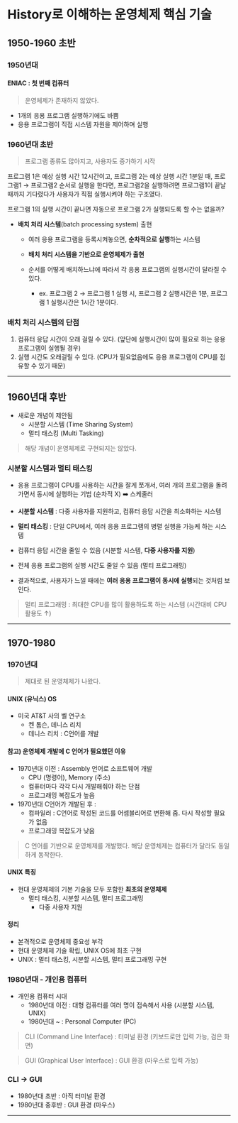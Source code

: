 # History로 이해하는 운영체제 핵심 기술

## 1950-1960 초반

### 1950년대

#### ENIAC : 첫 번째 컴퓨터

> 운영체제가 존재하지 않았다.

* 1개의 응용 프로그램 실행하기에도 바쁨
* 응용 프로그램이 직접 시스템 자원을 제어하며 실행



### 1960년대 초반

> 프로그램 종류도 많아지고, 사용자도 증가하기 시작

프로그램 1은 예상 실행 시간 12시간이고, 프로그램 2는 예상 실행 시간 1분일 때, 프로그램1 → 프로그램2 순서로 실행을 한다면, 프로그램2을 실행하려면 프로그램1이 끝날 때까지 기다렸다가 사용자가 직접 실행시켜야 하는 구조였다.

프로그램 1의 실행 시간이 끝나면 자동으로 프로그램 2가 실행되도록 할 수는 없을까?



* **배치 처리 시스템**(batch processing system) 출현

  * 여러 응용 프로그램을 등록시켜놓으면, **순차적으로 실행**하는 시스템

  * **배치 처리 시스템을 기반으로 운영체제가 출현**

  * 순서를 어떻게 배치하느냐에 따라서 각 응용 프로그램의 실행시간이 달라질 수 있다.

    * ex. 프로그램 2 → 프로그램 1 실행 시, 프로그램 2 실행시간은 1분, 프로그램 1 실행시간은 1시간 1분이다.

      

### 배치 처리 시스템의 단점

1. 컴퓨터 응답 시간이 오래 걸릴 수 있다. (앞단에 실행시간이 많이 필요로 하는 응용 프로그램이 실행될 경우)
2. 실행 시간도 오래걸릴 수 있다. (CPU가 필요없음에도 응용 프로그램이 CPU를 점유할 수 있기 때문)



---

## 1960년대 후반

* 새로운 개념이 제안됨
  * 시분할 시스템 (Time Sharing System)
  * 멀티 태스킹 (Multi Tasking)

> 해당 개념이 운영체제로 구현되지는 않았다.



### 시분할 시스템과 멀티 태스킹

* 응용 프로그램이 CPU를 사용하는 시간을 잘게 쪼개서, 여러 개의 프로그램을 돌려가면서 동시에 실행하는 기법 (순차적 X) ➡️ 스케줄러

* **시분할 시스템** : 다중 사용자를 지원하고, 컴퓨터 응답 시간을 최소화하는 시스템

* **멀티 태스킹** : 단일 CPU에서, 여러 응용 프로그램의 병렬 실행을 가능케 하는 시스템

* 컴퓨터 응답 시간을 줄일 수 있음 (시분할 시스템, **다중 사용자를 지원**)

* 전체 응용 프로그램의 실행 시간도 줄일 수 있음 (멀티 프로그래밍)

* 결과적으로, 사용자가 느낄 때에는 **여러 응용 프로그램이 동시에 실행**되는 것처럼 보인다.

  

> 멀티 프로그래밍 : 최대한 CPU를 많이 활용하도록 하는 시스템 (시간대비 CPU 활용도 ↑)





---

## 1970-1980

### 1970년대

> 제대로 된 운영체제가 나왔다.

#### UNIX (유닉스) OS

* 미국 AT&T 사의 벨 연구소
  * 켄 톰슨, 데니스 리치
  * 데니스 리치 : C언어를 개발



#### 참고) 운영체제 개발에 C 언어가 필요했던 이유

* 1970년대 이전 : Assembly 언어로 소프트웨어 개발
  * CPU (명령어), Memory (주소)
  * 컴퓨터마다 각각 다시 개발해줘야 하는 단점
  * 프로그래밍 복잡도가 높음
* 1970년대 C언어가 개발된 후 :
  * 컴파일러 : C언어로 작성된 코드를 어셈블리어로 변환해 줌. 다시 작성할 필요가 없음
  * 프로그래밍 복잡도가 낮음

> C 언어를 기반으로 운영체제를 개발했다. 해당 운영체제는 컴퓨터가 달라도 동일하게 동작한다.



#### UNIX 특징 

* 현대 운영체제의 기본 기술을 모두 포함한 **최초의 운영체제**
  * 멀티 태스킹, 시분할 시스템, 멀티 프로그래밍
    * 다중 사용자 지원



#### 정리

* 본격적으로 운영체제 중요성 부각
* 현대 운영체제 기술 확립, UNIX OS에 최초 구현
* UNIX : 멀티 태스킹, 시분할 시스템, 멀티 프로그래밍 구현





### 1980년대 - 개인용 컴퓨터

* 개인용 컴퓨터 시대
  * 1980년대 이전 : 대형 컴퓨터를 여러 명이 접속해서 사용 (시분할 시스템, UNIX)
  * 1980년대 ~ : Personal Computer (PC)



> CLI (Command Line Interface) : 터미널 환경 (키보드로만 입력 가능, 검은 화면)

> GUI (Graphical User Interface) : GUI 환경 (마우스로 입력 가능)



### CLI → GUI

* 1980년대 초반 : 아직 터미널 환경
* 1980년대 중후반 : GUI 환경 (마우스)





---

